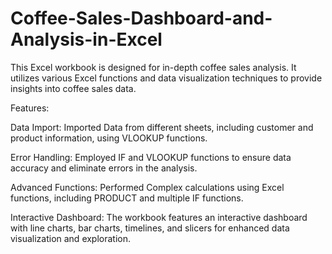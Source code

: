 # Coffee-Sales-Dashboard-and-Analysis-in-Excel
This Excel workbook is designed for in-depth coffee sales analysis. It utilizes various Excel functions and data visualization techniques to provide insights into coffee sales data.

Features:

Data Import: Imported Data from different sheets, including customer and product information, using VLOOKUP functions.

Error Handling: Employed IF and VLOOKUP functions to ensure data accuracy and eliminate errors in the analysis.

Advanced Functions: Performed Complex calculations using Excel functions, including PRODUCT and multiple IF functions.

Interactive Dashboard: The workbook features an interactive dashboard with line charts, bar charts, timelines, and slicers for enhanced data visualization and exploration.

